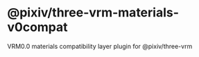 # @pixiv/three-vrm-materials-v0compat

VRM0.0 materials compatibility layer plugin for @pixiv/three-vrm
